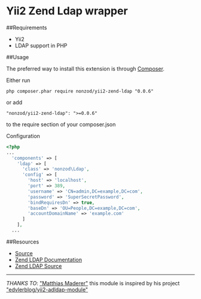 # Yii2 Zend Ldap wrapper

##Requirements

* Yii2
* LDAP support in PHP

##Usage

The preferred way to install this extension is through [Composer](http://getcomposer.org/ "Composer").

Either run

`php composer.phar require nonzod/yii2-zend-ldap "0.0.6"`

or add

`"nonzod/yii2-zend-ldap": ">=0.0.6"` 

to the require section of your composer.json

Configuration

~~~php
<?php
...
  'components' => [
    'ldap' => [
      'class' => 'nonzod\Ldap',
      'config' => [
        'host' => 'localhost',
        'port' => 389,
        'username' => 'CN=admin,DC=example,DC=com',
        'password' => 'SuperSecretPassword',
        'bindRequiresDn' => true,
        'baseDn' => 'OU=People,DC=example,DC=com',
        'accountDomainName' => 'example.com'
      ]
    ],
  ...
~~~

##Resources

 * [Source](https://github.com/nonzod/yii2-zend-ldap)
 * [Zend LDAP Documentation](http://framework.zend.com/manual/current/en/modules/zend.ldap.introduction.html)
 * [Zend LDAP Source](https://github.com/zendframework/zend-ldap)

---

*THANKS TO*: ["Matthias Maderer"](http://www.edvler-blog.de) this module is inspired by his project ["edvlerblog/yii2-adldap-module"](https://github.com/edvler/yii2-adldap-module)
